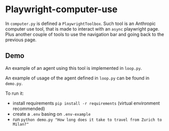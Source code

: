 # Playwright-computer-use

In `computer.py` is defined a `PlaywrightToolbox`. Such tool is an Anthropic computer use tool, that is made to interact with an `async` playwright page. Plus another couple of tools to use the navigation bar and going back to the previous page.

## Demo

An example of an agent using this tool is implemented in `loop.py`.

An example of usage of the agent defined in `loop.py` can be found in `demo.py`.

To run it:
* install requirements `pip install -r requirements` (virtual environment recommended)
* create a `.env` basing on `.env-example`
* run `python demo.py "How long does it take to travel from Zurich to Milan?"`
